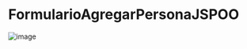 # FormularioAgregarPersonaJSPOO

![image](https://user-images.githubusercontent.com/19364556/207969108-7557384d-2397-4ebd-a450-bc2758a70309.png)
